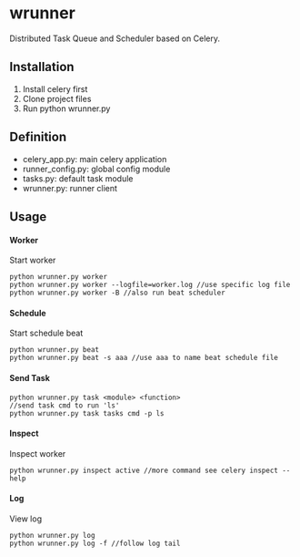 # wrunner

Distributed Task Queue and Scheduler based on Celery.

## Installation
1. Install celery first
2. Clone project files
3. Run python wrunner.py

## Definition
- celery_app.py: main celery application
- runner_config.py: global config module
- tasks.py: default task module
- wrunner.py: runner client

## Usage

#### Worker
Start worker
```
python wrunner.py worker
python wrunner.py worker --logfile=worker.log //use specific log file
python wrunner.py worker -B //also run beat scheduler
```

#### Schedule
Start schedule beat
```
python wrunner.py beat
python wrunner.py beat -s aaa //use aaa to name beat schedule file
```

#### Send Task
```
python wrunner.py task <module> <function>
//send task cmd to run 'ls'
python wrunner.py task tasks cmd -p ls
```

#### Inspect
Inspect worker
```
python wrunner.py inspect active //more command see celery inspect --help
```

#### Log
View log
```
python wrunner.py log
python wrunner.py log -f //follow log tail
```
